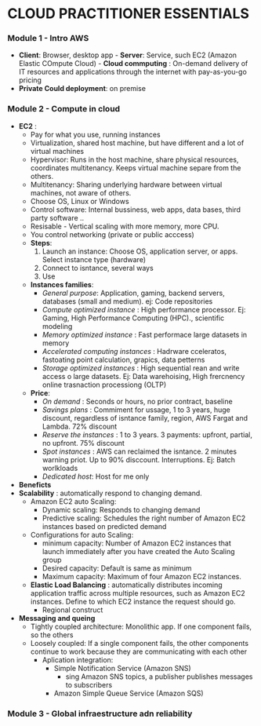 # CLOUD PRACTITIONER ESSENTIALS

### Module 1 -  Intro AWS
   - **Client**: Browser, desktop app
    - **Server**: Service, such EC2 (Amazon Elastic COmpute Cloud)
    - **Cloud commputing** : On-demand delivery of IT resources and applications through the internet with pay-as-you-go pricing
   - **Private Could deployment**: on premise

### Module 2 - Compute in cloud
- **EC2** : 
    - Pay for what you use, running instances
    - Virtualization, shared host machine, but have different and a lot of virtual machines
    - Hypervisor: Runs in the host machine, share physical resources, coordinates multitenancy. Keeps virtual machine separe from the others.
    - Multitenancy: Sharing underlying hardware between virtual machines, not aware of others.
    - Choose OS, Linux or Windows
    - Control software: Internal bussiness, web apps, data bases, third party software ..
    - Resisable - Vertical scaling with more memory, more CPU.
    - You control networking (private or public acccess)
    - **Steps**: 
        1. Launch an instance: Choose OS, application server, or apps. Select instance type (hardware)
        2. Connect to isntance, several ways
        3. Use
    - **Instances families**:
        - _General purpose_: Application, gaming, backend servers, databases (small and medium). ej: Code repositories
        - _Compute optimized instance_ : High performance processor. Ej: Gaming, High Performance Computing (HPC)., scientific modeling
        - _Memory optimized instance_ : Fast performace large datasets in memory
        - _Accelerated computing instances_ : Hadrware cceleratos, fastoating point calculation, grapics, data petterns
        - _Storage optimized instances_ : High sequential rean and write access o large datasets. Ej: Data warehoising, High frercnency online trasnaction processiong (OLTP)
    - **Price**:
        - _On demand_ : Seconds or hours, no prior contract, baseline
        - _Savings plans_ : Commiment for ussage, 1 to 3 years, huge discount, regardless of isntance family, region, AWS Fargat and Lambda. 72% discount
        - _Reserve the instances_ : 1 to 3 years. 3 payments: upfront, partial, no upfront. 75% discount
        - _Spot instances_ : AWS can reclaimed the isntance. 2 minutes warning priot. Up to 90% disccount. Interruptions. Ej: Batch worlkloads
        - _Dedicated host_: Host for me only
- **Beneficts**
- **Scalability** : automatically respond to changing demand. 
    - Amazon EC2 auto Scaling:
        - Dynamic scaling: Responds to changing demand
        - Predictive scaling:  Schedules the right number of Amazon EC2 instances based on predicted demand
    - Configurations for auto Scaling:
        - minimum capacity: Number of Amazon EC2 instances that launch immediately after you have created the Auto Scaling group
        - Desired capacity: Default is same  as minimum
        - Maximum capacity: Maximum of four Amazon EC2 instances.
    - **Elastic Load Balancing** : automatically distributes incoming application traffic across multiple resources, such as Amazon EC2 instances. Define to which EC2 instance the request should go. 
        - Regional construct
- **Messaging and queing**
    - Tightly coupled architecture: Monolithic app. If one component fails, so the others
    - Loosely coupled: If a single component fails, the other components continue to work because they are communicating with each other
        - Aplication integration:
            - Simple Notification Service (Amazon SNS)
                - sing Amazon SNS topics, a publisher publishes messages to subscribers
            - Amazon Simple Queue Service (Amazon SQS)
### Module 3 - Global infraestructure adn reliability